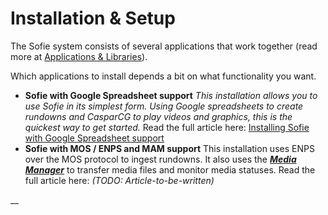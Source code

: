 # Installation & Setup

The Sofie system consists of several applications that work together \(read more at [Applications & Libraries](../under-the-hood/libraries.md)\).

Which applications to install depends a bit on what functionality you want.

* **Sofie with Google Spreadsheet support** _This installation allows you to use Sofie in its simplest form. Using Google spreadsheets to create rundowns and CasparCG to play videos and graphics, this is the quickest way to get started._ Read the full article here: [Installing Sofie with Google Spreadsheet support](installing-sofie-with-google-spreadsheet-support.md)
* **Sofie with MOS / ENPS and MAM support** This installation uses ENPS over the MOS protocol to ingest rundowns. It also uses the [_**Media Manager**_](../under-the-hood/libraries.md) to transfer media files and monitor media statuses. Read the full article here: _\(TODO: Article-to-be-written\)_

\_\_



